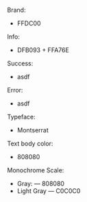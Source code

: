 Brand:
- FFDC00

Info:
- DFB093 + FFA76E

Success:
- asdf

Error:
- asdf
	
Typeface:
- Montserrat

Text body color: 
- 808080

Monochrome Scale:
- Gray:
— 808080
- Light Gray
— C0C0C0